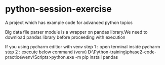 # python-session-exercise
A project which has example code for advanced python topics

Big data file parser module is a wrapper on pandas library.We need to download pandas library before proceeding with execution

If you using pycharm editior with venv
step 1 : open terminal inside pycharm
step 2 : execute below command 
(venv) D:\Python-training\phase2-code-practice\venv\Scripts>python.exe -m pip install pandas


